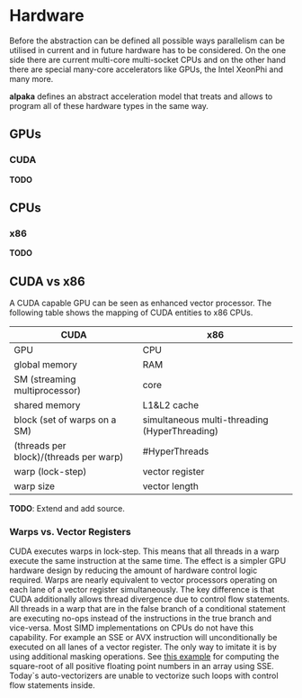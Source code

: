 Hardware
========

Before the abstraction can be defined all possible ways parallelism can be utilised in current and in future hardware has to be considered.
On the one side there are current multi-core multi-socket CPUs and on the other hand there are special many-core accelerators like GPUs, the Intel XeonPhi and many more.

**alpaka** defines an abstract acceleration model that treats and allows to program all of these hardware types in the same way.


GPUs
----

### CUDA

**TODO**


CPUs
----

### x86

**TODO**


CUDA vs x86
-----------

A CUDA capable GPU can be seen as enhanced vector processor.
The following table shows the mapping of CUDA entities to x86 CPUs.

|CUDA|x86|
|---|---|
|GPU|CPU|
|global memory|RAM|
|SM (streaming multiprocessor)|core|
|shared memory|L1&L2 cache|
|block (set of warps on a SM)|simultaneous multi-threading (HyperThreading)|
|(threads per block)/(threads per warp)|#HyperThreads|
|warp (lock-step)|vector register|
|warp size|vector length|

**TODO**: Extend and add source.

### Warps vs. Vector Registers

CUDA executes warps in lock-step.
This means that all threads in a warp execute the same instruction at the same time.
The effect is a simpler GPU hardware design by reducing the amount of hardware control logic required.
Warps are nearly equivalent to vector processors operating on each lane of a vector register simultaneously.
The key difference is that CUDA additionally allows thread divergence due to control flow statements.
All threads in a warp that are in the false branch of a conditional statement are executing no-ops instead of the instructions in the true branch and vice-versa.
Most SIMD implementations on CPUs do not have this capability.
For example an SSE or AVX instruction will unconditionally be executed on all lanes of a vector register.
The only way to imitate it is by using additional masking operations.
See [this example](http://felix.abecassis.me/2012/08/sse-vectorizing-conditional-code/) for computing the square-root of all positive floating point numbers in an array using SSE.
Today`s auto-vectorizers are unable to vectorize such loops with control flow statements inside.